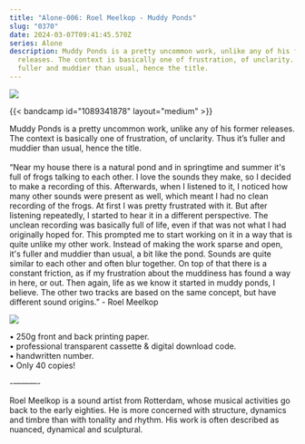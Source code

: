 ```yaml
---
title: "Alone-006: Roel Meelkop - Muddy Ponds"
slug: "0370"
date: 2024-03-07T09:41:45.570Z
series: Alone
description: Muddy Ponds is a pretty uncommon work, unlike any of his former
  releases. The context is basically one of frustration, of unclarity. Thus it’s
  fuller and muddier than usual, hence the title.
---
```

![](/images/uploads/muddy-ponds-1.jpg)

{{< bandcamp id="1089341878" layout="medium" >}}

Muddy Ponds is a pretty uncommon work, unlike any of his former releases. The context is basically one of frustration, of unclarity. Thus it’s fuller and muddier than usual, hence the title.\
\
“Near my house there is a natural pond and in springtime and summer it's full of frogs talking to each other. I love the sounds they make, so I decided to make a recording of this. Afterwards, when I listened to it, I noticed how many other sounds were present as well, which meant I had no clean recording of the frogs. At first I was pretty frustrated with it. But after listening repeatedly, I started to hear it in a different perspective. The unclean recording was basically full of life, even if that was not what I had originally hoped for. This prompted me to start working on it in a way that is quite unlike my other work. Instead of making the work sparse and open, it's fuller and muddier than usual, a bit like the pond. Sounds are quite similar to each other and often blur together. On top of that there is a constant friction, as if my frustration about the muddiness has found a way in here, or out. Then again, life as we know it started in muddy ponds, I believe. The other two tracks are based on the same concept, but have different sound origins.” - Roel Meelkop

![](/images/uploads/l1127615.jpg)

• 250g front and back printing paper.\
• professional transparent cassette & digital download code.\
• handwritten number.\
• Only 40 copies!

\-———- 

Roel Meelkop is a sound artist from Rotterdam, whose musical activities go back to the early eighties. He is more concerned with structure, dynamics and timbre than with tonality and rhythm. His work is often described as nuanced, dynamical and sculptural.